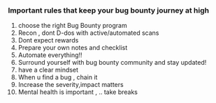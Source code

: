 ### Important rules that keep your bug bounty journey at high

1. choose the right Bug Bounty program
2. Recon , dont D-dos with active/automated scans
3. Dont expect rewards
4. Prepare your own notes and checklist
5. Automate everything!!
6. Surround yourself with bug bounty community and stay updated!
7. have a clear mindset
8. When u find a bug , chain it
9. Increase the severity,impact matters
10. Mental health is important , .. take breaks
